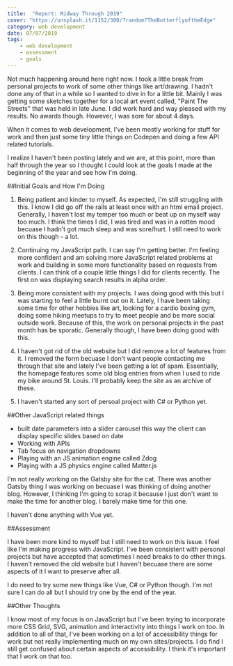 ```yaml
---
title:  "Report: Midway Through 2019"
cover: "https://unsplash.it/1152/300/?random?TheButterflyoftheEdge"
category: web development
date: 07/07/2019
tags:
    - web development
    - assessment
    - goals
---
```


Not much happening around here right now. I took a little break from personal projects to work of some other things like art/drawing. I hadn't done any of that in a while so I wanted to dive in for a little bit. Mainly I was getting some sketches together for a local art event called, "Paint The Streets" that was held in late June. I did work hard and way pleased with my results. No awards though. However, I was sore for about 4 days.

When it comes to web development, I've been mostly working for stuff for work and then just some tiny little things on Codepen and doing a few API related tutorials.

I realize I haven't been posting lately and we are, at this point, more than half through the year so I thought I could look at the goals I made at the beginning of the year and see how I'm doing.

##Initial Goals and How I'm Doing

1. Being patient and kinder to myself. As expected, I'm still struggling with this. I know I did go off the rails at least once with an html email project. Generally, I haven't lost my temper too much or beat up on myself way too much. I think the times I did, I was tired and was in a rotten mood becuase I hadn't got much sleep and was sore/hurt. I still need to work on this though - a lot.

2. Continuing my JavaScript path. I can say I'm getting better. I'm feeling more confident and am solving more JavaScript related problems at work and building in some more functionality based on requests from clients. I can think of a couple little things I did for clients recently. The first on was displaying search results in alpha order. 

3. Being more consistent with my projects. I was doing good with this but I was starting to feel a little burnt out on it. Lately, I have been taking some time for other hobbies like art, looking for a cardio boxing gym, doing some hiking meetups to try to meet people and be more social outside work. Because of this, the work on personal projects in the past month has be sporatic. Generally though, I have been doing good with this.

4. I haven't got rid of the old website but I did remove a lot of features from it. I removed the form becuase I don't want people contacting me through that site and lately I've been getting a lot of spam. Essentially, the homepage features some old blog entries from when I used to ride my bike around St. Louis. I'll probably keep the site as an archive of these.

5. I haven't started any sort of persoal project with C# or Python yet.

##Other JavaScript related things

  * built date parameters into a slider carousel this way the client can display specific slides based on date
  * Working with APIs
  * Tab focus on navigation dropdowns
  * Playing with an JS animation engine called Zdog
  * Playing with a JS physics engine called Matter.js

I'm not really working on the Gatsby site for the cat. There was another Gatsby thing I was working on becuase I was thinking of doing another blog. However, I thinking I'm going to scrap it because I just don't want to make the time for another blog. I barely make time for this one.

I haven't done anything with Vue yet.

##Assessment

I have been more kind to myself but I still need to work on this issue. I feel like I'm making progress with JavaScript. I've been consistent with personal projects but have accepted that sometimes I need breaks to do other things. I haven't removed the old website but I haven't becuase there are some aspects of it I want to preserve after all.

I do need to try some new things like Vue, C# or Python though. I'm not sure I can do all but I should try one by the end of the year.

##Other Thoughts

I know most of my focus is on JavaScript but I've been trying to incorporate more CSS Grid, SVG, animation and interactivity into things I work on too. In addition to all of that, I've been working on a lot of accessibility things for work but not really implementing much on my own sites/projects. I do find I still get confused about certain aspects of accessibility. I think it's important that I work on that too.



